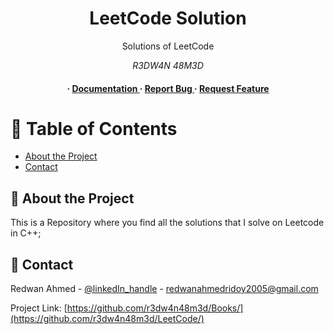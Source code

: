 <div align='center'>

<h1>LeetCode Solution</h1>
<p>Solutions of LeetCode</p>
<i>R3DW4N 48M3D</i>

<h4> <span> · </span> <a href="https://github.com/r3dw4n48m3d/LeetCode/blob/master/README.md"> Documentation </a> <span> · </span> <a href="https://github.com/r3dw4n48m3d/LeetCode/issues"> Report Bug </a> <span> · </span> <a href="https://github.com/r3dw4n48m3d/LeetCode/issues"> Request Feature </a> </h4>


</div>

# :notebook_with_decorative_cover: Table of Contents

- [About the Project](#star2-about-the-project)
- [Contact](#handshake-contact)

## :star2: About the Project

This is a Repository where you find all the solutions that I solve on Leetcode in C++;

## :handshake: Contact

Redwan Ahmed - [@linkedIn_handle](https://www.linkedin.com/in/r3dw4n4hm3d/) - redwanahmedridoy2005@gmail.com

Project Link: [https://github.com/r3dw4n48m3d/Books/](https://github.com/r3dw4n48m3d/LeetCode/)
